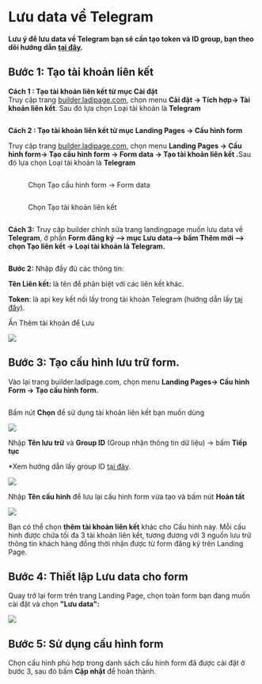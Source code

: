 # Lưu data về Telegram

**Lưu ý để lưu data về Telegram bạn sẽ cần tạo token và ID group, bạn theo dõi hướng dẫn** [**tại đây**](https://help.ladipage.vn/form-data/cac-buoc-cai-dat-luu-data/luu-data-ve-telegram/huong-dan-tao-token-va-group-id-o-telegram)**.**

## **Bước 1: Tạo tài khoản liên kết**

**Cách 1 : Tạo tài khoản liên kết từ mục Cài đặt** \
Truy cập trang [builder.ladipage.com](http://builder.ladipage.com/), chọn menu **Cài đặt -> Tích hợp-> Tài khoản liên kết**. Sau đó lựa chọn Loại tài khoản là **Telegram**

<figure><img src="../../../.gitbook/assets/image (71).png" alt=""><figcaption></figcaption></figure>

**Cách 2 : Tạo tài khoản liên kết từ mục Landing Pages -> Cấu hình form**

Truy cập trang [builder.ladipage.com](http://builder.ladipage.com/), chọn menu **Landing Pages -> Cấu hình form-> Tạo cấu hình form -> Form data -> Tạo tài khoản liên kết .**&#x53;au đó lựa chọn Loại tài khoản là **Telegram**

<figure><img src="../../../.gitbook/assets/image (1297).png" alt=""><figcaption><p>Chọn Tạo cấu hình form -> Form data </p></figcaption></figure>

<figure><img src="../../../.gitbook/assets/image (1298).png" alt=""><figcaption><p>Chọn Tạo tài khoản liên kết</p></figcaption></figure>

<figure><img src="../../../.gitbook/assets/image (73).png" alt=""><figcaption></figcaption></figure>

**Cách 3:** Truy cập builder chỉnh sửa trang landingpage muốn lưu data về **Telegram**, ở phần **Form đăng ký --> mục Lưu data--> bấm Thêm mới --> chọn Tạo liên kết -> Loại tài khoản là Telegram.**

<figure><img src="../../../.gitbook/assets/image (27).png" alt=""><figcaption></figcaption></figure>

**Bước 2:** Nhập đầy đủ các thông tin:&#x20;

**Tên Liên kết:** là tên để phân biệt với các liên kết khác.&#x20;

**Token**: là api key kết nối lấy trong tài khoản Telegram (hướng dẫn lấy [tại đây)](huong-dan-tao-token-va-group-id-o-telegram.md).

Ấn Thêm tài khoản để Lưu&#x20;

![](<../../../.gitbook/assets/image (163).png>)

## Bước 3: **Tạo** cấu hình lưu trữ form.

Vào lại trang builder.ladipage.com, chọn menu **Landing Pages-> Cấu hình Form -> Tạo cấu hình form.**

<figure><img src="../../../.gitbook/assets/cấu hình form (2).gif" alt=""><figcaption></figcaption></figure>

Bấm nút **Chọn** để sử dụng tài khoản liên kết bạn muốn dùng&#x20;

![](<../../../.gitbook/assets/image (281).png>)

Nhập **Tên lưu trữ** và **Group ID** (Group nhận thông tin dữ liệu) -> bấm **Tiếp tục**

\*Xem hướng dẫn lấy group ID [tại đây](https://help.ladipage.vn/form-data/cac-buoc-cai-dat-luu-data/luu-data-ve-telegram/huong-dan-tao-token-va-group-id-o-telegram).

![](<../../../.gitbook/assets/image (990).png>)

Nhập **Tên cấu hình** để lưu lại cấu hình form vừa tạo và bấm nút **Hoàn tất**&#x20;

![](<../../../.gitbook/assets/image (554).png>)

Bạn có thể chọn **thêm tài khoản liên kết** khác cho Cấu hình này. Mỗi cấu hình được chứa tối đa 3 tài khoản liên kết, tương đương với 3 nguồn lưu trữ thông tin khách hàng đồng thời nhận được từ form đăng ký trên Landing Page.

## **Bước 4: Thiết lập Lưu data cho form**

&#x20;Quay trở lại form trên trang Landing Page, chọn toàn form bạn đang muốn cài đặt và chọn **"Lưu data":**

![](<../../../.gitbook/assets/image (776).png>)

## **Bước 5: Sử dụng cấu hình form**

&#x20;Chọn cấu hình phù hợp trong danh sách cấu hình form đã được cài đặt ở bước 3, sau đó bấm **Cập nhật** để hoàn thành.

